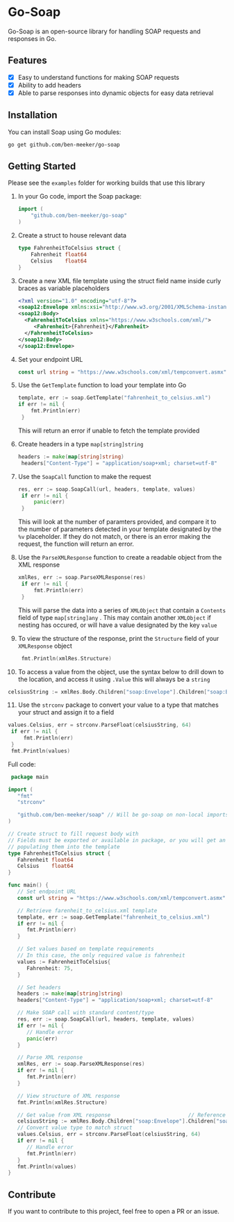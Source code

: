 # Go-Soap

Go-Soap is an open-source library for handling SOAP requests and responses in Go. 

## Features

- [x] Easy to understand functions for making SOAP requests
- [x] Ability to add headers
- [x] Able to parse responses into dynamic objects for easy data retrieval

## Installation

You can install Soap using Go modules:

```bash
go get github.com/ben-meeker/go-soap
```

## Getting Started

Please see the `examples` folder for working builds that use this library

1. In your Go code, import the Soap package:
    ```go
    import (
        "github.com/ben-meeker/go-soap"
    )
    ```

2. Create a struct to house relevant data
   ```go
   type FahrenheitToCelsius struct {
	   Fahrenheit float64
	   Celsius    float64
   }
   ```

3. Create a new XML file template using the struct field name inside curly braces as variable placeholders
    ```xml
   <?xml version="1.0" encoding="utf-8"?>
   <soap12:Envelope xmlns:xsi="http://www.w3.org/2001/XMLSchema-instance" xmlns:xsd="http://www.w3.org/2001/XMLSchema" xmlns:soap12="http://www.w3.org/2003/05/soap-envelope">
    <soap12:Body>
      <FahrenheitToCelsius xmlns="https://www.w3schools.com/xml/">
         <Fahrenheit>{Fahrenheit}</Fahrenheit>
      </FahrenheitToCelsius>
    </soap12:Body>
   </soap12:Envelope>
    ```

4. Set your endpoint URL
   ```go
   const url string = "https://www.w3schools.com/xml/tempconvert.asmx"
   ```

5. Use the `GetTemplate` function to load your template into Go
   ```go
   template, err := soap.GetTemplate("fahrenheit_to_celsius.xml")
   if err != nil {
	   fmt.Println(err)
	}
   ```
   This will return an error if unable to fetch the template provided


6. Create headers in a type `map[string]string` 
   ```go
   headers := make(map[string]string)
	headers["Content-Type"] = "application/soap+xml; charset=utf-8"
   ```

7. Use the `SoapCall` function to make the request
   ```go
   res, err := soap.SoapCall(url, headers, template, values)
	if err != nil {
		panic(err)
	}
   ```
   This will look at the number of paramters provided, and compare it to the number of parameters detected in your template designated by the `%v` placeholder. If they do not match, or there is an error making the request, the function will return an error.

8. Use the `ParseXMLResponse` function to create a readable object from the XML response
   ```go
   xmlRes, err := soap.ParseXMLResponse(res)
	if err != nil {
		fmt.Println(err)
	}
   ```
   This will parse the data into a series of `XMLObject` that contain a `Contents` field of type `map[string]any` . This may contain another `XMLObject` if nesting has occured, or will have a value designated by the key `value`

9. To view the structure of the response, print the `Structure` field of your `XMLResponse` object
   ```go
    fmt.Println(xmlRes.Structure)
   ```

10. To access a value from the object, use the syntax below to drill down to the location, and access it using `.Value` this will always be a `string`
   ```go
   celsiusString := xmlRes.Body.Children["soap:Envelope"].Children["soap:Body"].Children["FahrenheitToCelsiusResponse"].Children["FahrenheitToCelsiusResult"].Value
   ```

11. Use the `strconv` package to convert your value to a type that matches your struct and assign it to a field
   ```go
   values.Celsius, err = strconv.ParseFloat(celsiusString, 64)
	if err != nil {
		fmt.Println(err)
	}
	fmt.Println(values)
   ```

Full code:
   ```go
	package main

   import (
      "fmt"
      "strconv"

      "github.com/ben-meeker/soap" // Will be go-soap on non-local imports
   )

   // Create struct to fill request body with
   // Fields must be exported or available in package, or you will get an error
   // populating them into the template
   type FahrenheitToCelsius struct {
      Fahrenheit float64
      Celsius    float64
   }

   func main() {
      // Set endpoint URL
      const url string = "https://www.w3schools.com/xml/tempconvert.asmx"

      // Retrieve farenheit_to_celsius.xml template
      template, err := soap.GetTemplate("fahrenheit_to_celsius.xml")
      if err != nil {
         fmt.Println(err)
      }

      // Set values based on template requirements
      // In this case, the only required value is fahrenheit
      values := FahrenheitToCelsius{
         Fahrenheit: 75,
      }

      // Set headers
      headers := make(map[string]string)
      headers["Content-Type"] = "application/soap+xml; charset=utf-8"

      // Make SOAP call with standard content/type
      res, err := soap.SoapCall(url, headers, template, values)
      if err != nil {
         // Handle error
         panic(err)
      }

      // Parse XML response
      xmlRes, err := soap.ParseXMLResponse(res)
      if err != nil {
         fmt.Println(err)
      }

      // View structure of XML response
      fmt.Println(xmlRes.Structure)

      // Get value from XML response                         // Reference Children          // Key                                    // Value will always be a string
      celsiusString := xmlRes.Body.Children["soap:Envelope"].Children["soap:Body"].Children["FahrenheitToCelsiusResponse"].Children["FahrenheitToCelsiusResult"].Value
      // Convert value type to match struct
      values.Celsius, err = strconv.ParseFloat(celsiusString, 64)
      if err != nil {
         // Handle error
         fmt.Println(err)
      }
      fmt.Println(values)
   }

   ```

## Contribute
If you want to contribute to this project, feel free to open a PR or an issue.
